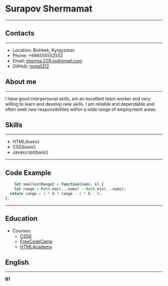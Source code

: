 # Surapov Shermamat
__________
## Contacts
______
* Location: Bishkek, Kyrgyzstan
* Phone: +996555552552
* Email: sherma.228.ss@gmail.com
* GitHub: [motali312](https://github.com/motali312)

## About me
_____

I have good interpersonal skills, am an excellent team worker and very willing to learn and develop new skills.
I am reliable and dependable and often seek new responsibilities within a wide range of employment areas.

## Skills
______
* HTML(basic)
* CSS(basic)
* Javascript(basic)
_____

## Code Example
```javascript
    let smallestRangeI = function(nums, k) {
    let range = Math.max(...nums) - Math.min(...nums);
  return range > 2 * k ? range - 2 * k : 0;
};
```
______
## Education
* Courses:
    * [CS50](https://www.youtube.com/channel/UCcabW7890RKJzL968QWEykA)
    * [FreeCodeCamp](https://www.freecodecamp.org/)
    * [HTMLAcademy](https://htmlacademy.ru/)

## English
 ________
**B1** 

